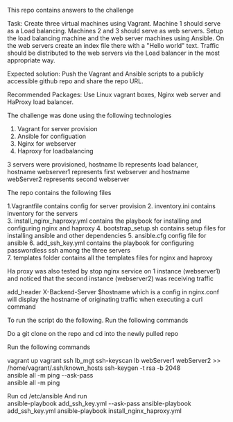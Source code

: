 This repo contains answers to the challenge 

Task:
Create three virtual machines using Vagrant. Machine 1 should serve as a Load balancing. Machines 2 and 3 should serve as web servers.
Setup the load balancing machine and the web server machines using Ansible.
On the web servers create an index file there with a "Hello world" text. Traffic should be distributed to the web servers via the Load balancer in the most appropriate way.

Expected solution: Push the Vagrant and Ansible scripts to a publicly accessible github repo and share the repo URL.

Recommended Packages: Use Linux vagrant boxes, Nginx web server and HaProxy load balancer.

The challenge was done using the following technologies
1. Vagrant for server provision 
2. Ansible for configuation 
3. Nginx for webserver 
4. Haproxy for loadbalancing 

3 servers were provisioned, hostname lb represents load balancer, hostname webserver1 represents first webserver and hostname webServer2 represents second webserver
 
The repo contains the following files 

1.Vagrantfile contains config for server provision 
2. inventory.ini contains inventory for the servers  
3. install_nginx_haproxy.yml contains the playbook for installing and configuring nginx and haproxy
4. bootstrap_setup.sh contains setup files for installing ansible and other dependencies
5. ansible.cfg config file for ansible 
6. add_ssh_key.yml contains the playbook for configuring passwordless ssh among the three servers  
7. templates folder contains all the templates files for nginx and haproxy

Ha proxy was also tested by stop nginx service on 1 instance (webserver1) and noticed that the second instance (webserver2) was receiving traffic  


add_header X-Backend-Server $hostname which is a config in nginx.conf will display the hostname of originating traffic when executing a curl command 


To run the script do the following. Run the following commands 

Do a git clone on the repo and cd into the newly pulled repo 

Run the following commands 

vagrant up
vagrant ssh lb_mgt 
ssh-keyscan lb webServer1 webServer2  >> /home/vagrant/.ssh/known_hosts
ssh-keygen -t rsa -b 2048  
ansible all -m ping --ask-pass  
ansible all -m ping  

Run cd /etc/ansible 
And run  
ansible-playbook add_ssh_key.yml --ask-pass 
ansible-playbook add_ssh_key.yml 
ansible-playbook install_nginx_haproxy.yml